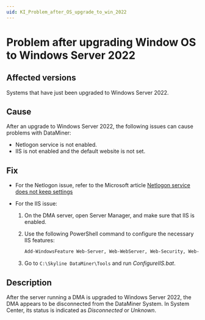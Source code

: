 ```yaml
---
uid: KI_Problem_after_OS_upgrade_to_win_2022
---
```


# Problem after upgrading Window OS to Windows Server 2022

## Affected versions

Systems that have just been upgraded to Windows Server 2022.

## Cause

After an upgrade to Windows Server 2022, the following issues can cause problems with DataMiner:

- Netlogon service is not enabled.
- IIS is not enabled and the default website is not set.

## Fix

- For the Netlogon issue, refer to the Microsoft article [Netlogon service does not keep settings](https://learn.microsoft.com/en-us/troubleshoot/windows-server/active-directory/netlogon-service-not-start-automatically)

- For the IIS issue:

  1. On the DMA server, open Server Manager, and make sure that IIS is enabled.
  1. Use the following PowerShell command to configure the necessary IIS features:
  
     ```txt
     Add-WindowsFeature Web-Server, Web-WebServer, Web-Security, Web-Filtering, Web-ASP, Web-Asp-Net45, Web-Mgmt-Compat, Web-Lgcy-Scripting, Web-ISAPI-Filter, Web-WMI, Web-WebSockets
     ```
  1. Go to `C:\Skyline DataMiner\Tools` and run *ConfigureIIS.bat*.

## Description

After the server running a DMA is upgraded to Windows Server 2022, the DMA appears to be disconnected from the DataMiner System. In System Center, its status is indicated as *Disconnected* or *Unknown*.
